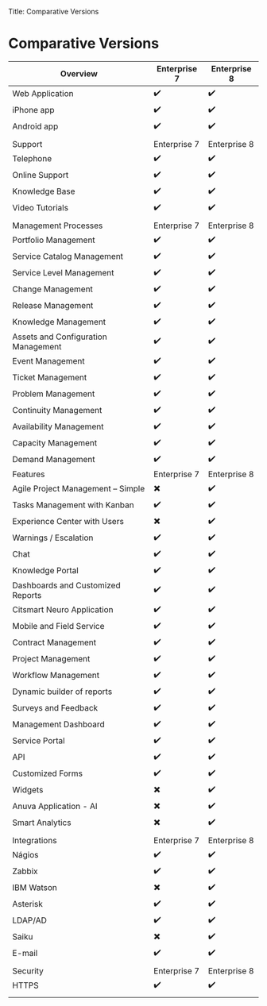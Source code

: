 Title: Comparative Versions

# Comparative Versions

|    Overview                                       |    Enterprise 7    |    Enterprise 8    |
|---------------------------------------------------|--------------------|--------------------|
|    Web Application                                |:heavy_check_mark:  |:heavy_check_mark:  |
|    iPhone app                                     |:heavy_check_mark:  |:heavy_check_mark:  |
|    Android app                                    |:heavy_check_mark:  |:heavy_check_mark:  |
|                                                   |                    |                    |
|    Support                                        |    Enterprise 7    |    Enterprise 8    |
|    Telephone                                      |:heavy_check_mark:  |:heavy_check_mark:  |
|    Online Support                                 |:heavy_check_mark:  |:heavy_check_mark:  |
|    Knowledge Base                                 |:heavy_check_mark:  |:heavy_check_mark:  |
|    Video Tutorials                                |:heavy_check_mark:  |:heavy_check_mark:  |
|                                                   |                    |                    |
|    Management Processes                           |    Enterprise 7    |    Enterprise 8    |
|    Portfolio Management                           |:heavy_check_mark:  |:heavy_check_mark:  |
|    Service Catalog Management                     |:heavy_check_mark:  |:heavy_check_mark:  |
|    Service Level Management                       |:heavy_check_mark:  |:heavy_check_mark:  |
|    Change Management                              |:heavy_check_mark:  |:heavy_check_mark:  |
|    Release Management                             |:heavy_check_mark:  |:heavy_check_mark:  |
|    Knowledge Management                           |:heavy_check_mark:  |:heavy_check_mark:  |
|    Assets and Configuration Management            |:heavy_check_mark:  |:heavy_check_mark:  |
|    Event Management                               |:heavy_check_mark:  |:heavy_check_mark:  |
|    Ticket Management                              |:heavy_check_mark:  |:heavy_check_mark:  |
|    Problem Management                             |:heavy_check_mark:  |:heavy_check_mark:  |
|    Continuity Management                          |:heavy_check_mark:  |:heavy_check_mark:  |
|    Availability Management                        |:heavy_check_mark:  |:heavy_check_mark:  |
|    Capacity Management                            |:heavy_check_mark:  |:heavy_check_mark:  |
|    Demand Management                              |:heavy_check_mark:  |:heavy_check_mark:  |
|    Features                                       |    Enterprise 7    |    Enterprise 8    |
|    Agile Project Management – Simple              |:heavy_multiplication_x:|:heavy_check_mark:  |
|    Tasks Management with Kanban                   |:heavy_check_mark:  |:heavy_check_mark:  |
|    Experience Center with Users                   |:heavy_multiplication_x:|:heavy_check_mark:  |
|    Warnings / Escalation                          |:heavy_check_mark:  |:heavy_check_mark:  |
|    Chat                                           |:heavy_check_mark:  |:heavy_check_mark:  |
|    Knowledge Portal                               |:heavy_check_mark:  |:heavy_check_mark:  |
|    Dashboards and Customized Reports              |:heavy_check_mark:  |:heavy_check_mark:  |
|    Citsmart Neuro Application                     |:heavy_check_mark:  |:heavy_check_mark:  |
|    Mobile and Field Service                       |:heavy_check_mark:  |:heavy_check_mark:  |
|    Contract Management                            |:heavy_check_mark:  |:heavy_check_mark:  |
|    Project Management                             |:heavy_check_mark:  |:heavy_check_mark:  |
|    Workflow Management                            |:heavy_check_mark:  |:heavy_check_mark:  |
|    Dynamic builder of reports                     |:heavy_check_mark:  |:heavy_check_mark:  |
|    Surveys and Feedback                           |:heavy_check_mark:  |:heavy_check_mark:  |
|    Management Dashboard                           |:heavy_check_mark:  |:heavy_check_mark:  |
|    Service Portal                                 |:heavy_check_mark:  |:heavy_check_mark:  |
|    API                                            |:heavy_check_mark:  |:heavy_check_mark:  |
|    Customized Forms                               |:heavy_check_mark:  |:heavy_check_mark:  |
|    Widgets                                        |:heavy_multiplication_x:|:heavy_check_mark:  |
|    Anuva Application - AI                         |:heavy_multiplication_x:|:heavy_check_mark:  |
|    Smart Analytics                                |:heavy_multiplication_x:|:heavy_check_mark:  |
|                                                   |                    |                    |
|    Integrations                                   |    Enterprise 7    |    Enterprise 8    |
|    Nágios                                         |:heavy_check_mark:  |:heavy_check_mark:  |
|    Zabbix                                         |:heavy_check_mark:  |:heavy_check_mark:  |
|    IBM Watson                                     |:heavy_multiplication_x:|:heavy_check_mark:  |
|    Asterisk                                       |:heavy_check_mark:  |:heavy_check_mark:  |
|    LDAP/AD                                        |:heavy_check_mark:  |:heavy_check_mark:  |
|    Saiku                                          |:heavy_multiplication_x:|:heavy_check_mark:  |
|    E-mail                                         |:heavy_check_mark:  |:heavy_check_mark:  |
|                                                   |                    |                    |
|    Security                                       |    Enterprise 7    |    Enterprise 8    |
|    HTTPS                                          |:heavy_check_mark:  |:heavy_check_mark:  |
|                                                   |                    |                    |